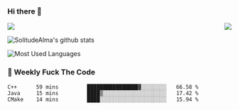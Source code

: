 ### Hi there 👋
<p>
  <a href="https://count.getloli.com/"><img src="https://count.getloli.com/get/@:solitudealma"></a>
  <img src="https://weather-icon.journeyad.repl.co/@guangzhou?v=1" align="right">
</p>



![SolitudeAlma's github stats](https://github-readme-stats.vercel.app/api?username=solitudealma&show_icons=true&theme=radical)



![Most Used Languages](https://github-readme-stats.vercel.app/api/top-langs/?username=solitudealma&layout=compact&hide_border=true&theme=dark)
<!-- ![visitors](https://visitor-badge.glitch.me/badge?page_id=solitudealma.solitudealma.id) -->


### :dart: Weekly Fuck The Code

<!--START_SECTION:waka-->
```text
C++      59 mins         ████████████████▓░░░░░░░░   66.58 % 
Java     15 mins         ████▒░░░░░░░░░░░░░░░░░░░░   17.42 % 
CMake    14 mins         ████░░░░░░░░░░░░░░░░░░░░░   15.94 % 
```
<!--END_SECTION:waka-->
